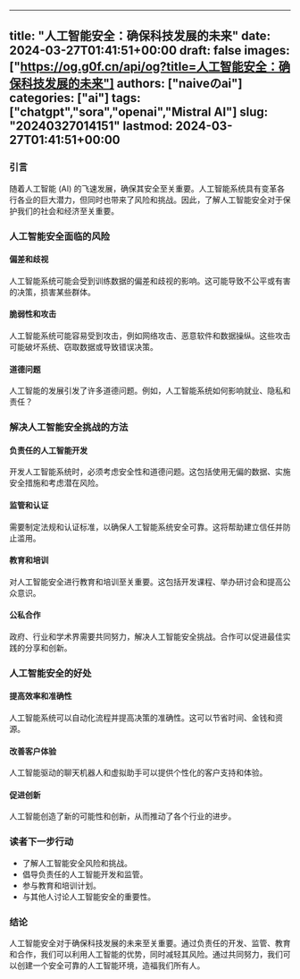 
---
title: "人工智能安全：确保科技发展的未来"
date: 2024-03-27T01:41:51+00:00
draft: false
images: ["https://og.g0f.cn/api/og?title=人工智能安全：确保科技发展的未来"]
authors: ["naiveのai"]
categories: ["ai"]
tags: ["chatgpt","sora","openai","Mistral AI"]
slug: "20240327014151"
lastmod: 2024-03-27T01:41:51+00:00
---
### 引言

随着人工智能 (AI) 的飞速发展，确保其安全至关重要。人工智能系统具有变革各行各业的巨大潜力，但同时也带来了风险和挑战。因此，了解人工智能安全对于保护我们的社会和经济至关重要。

### 人工智能安全面临的风险

#### 偏差和歧视

人工智能系统可能会受到训练数据的偏差和歧视的影响。这可能导致不公平或有害的决策，损害某些群体。

#### 脆弱性和攻击

人工智能系统可能容易受到攻击，例如网络攻击、恶意软件和数据操纵。这些攻击可能破坏系统、窃取数据或导致错误决策。

#### 道德问题

人工智能的发展引发了许多道德问题。例如，人工智能系统如何影响就业、隐私和责任？

### 解决人工智能安全挑战的方法

#### 负责任的人工智能开发

开发人工智能系统时，必须考虑安全性和道德问题。这包括使用无偏的数据、实施安全措施和考虑潜在风险。

#### 监管和认证

需要制定法规和认证标准，以确保人工智能系统安全可靠。这将帮助建立信任并防止滥用。

#### 教育和培训

对人工智能安全进行教育和培训至关重要。这包括开发课程、举办研讨会和提高公众意识。

#### 公私合作

政府、行业和学术界需要共同努力，解决人工智能安全挑战。合作可以促进最佳实践的分享和创新。

### 人工智能安全的好处

#### 提高效率和准确性

人工智能系统可以自动化流程并提高决策的准确性。这可以节省时间、金钱和资源。

#### 改善客户体验

人工智能驱动的聊天机器人和虚拟助手可以提供个性化的客户支持和体验。

#### 促进创新

人工智能创造了新的可能性和创新，从而推动了各个行业的进步。

### 读者下一步行动

* 了解人工智能安全风险和挑战。
* 倡导负责任的人工智能开发和监管。
* 参与教育和培训计划。
* 与其他人讨论人工智能安全的重要性。

### 结论

人工智能安全对于确保科技发展的未来至关重要。通过负责任的开发、监管、教育和合作，我们可以利用人工智能的优势，同时减轻其风险。通过共同努力，我们可以创建一个安全可靠的人工智能环境，造福我们所有人。